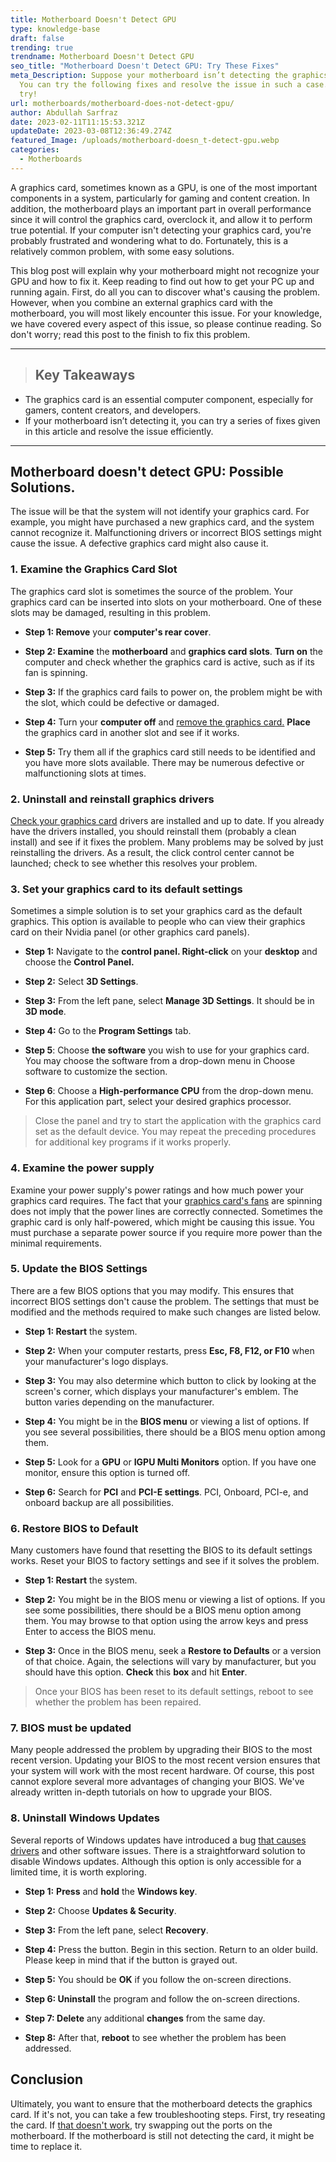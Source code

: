 ```yaml
---
title: Motherboard Doesn't Detect GPU
type: knowledge-base
draft: false
trending: true
trendname: Motherboard Doesn't Detect GPU
seo_title: "Motherboard Doesn't Detect GPU: Try These Fixes"
meta_Description: Suppose your motherboard isn’t detecting the graphics card.
  You can try the following fixes and resolve the issue in such a case. Let’s
  try!
url: motherboards/motherboard-does-not-detect-gpu/
author: Abdullah Sarfraz
date: 2023-02-11T11:15:53.321Z
updateDate: 2023-03-08T12:36:49.274Z
featured_Image: /uploads/motherboard-doesn_t-detect-gpu.webp
categories:
  - Motherboards
---
```

A graphics card, sometimes known as a GPU, is one of the most important components in a system, particularly for gaming and content creation. In addition, the motherboard plays an important part in overall performance since it will control the graphics card, overclock it, and allow it to perform true potential. If your computer isn't detecting your graphics card, you're probably frustrated and wondering what to do. Fortunately, this is a relatively common problem, with some easy solutions.

This blog post will explain why your motherboard might not recognize your GPU and how to fix it. Keep reading to find out how to get your PC up and running again. First, do all you can to discover what's causing the problem. However, when you combine an external graphics card with the motherboard, you will most likely encounter this issue. For your knowledge, we have covered every aspect of this issue, so please continue reading. So don't worry; read this post to the finish to fix this problem.

- - -

> ## Key Takeaways

* The graphics card is an essential computer component, especially for gamers, content creators, and developers.
* If your motherboard isn’t detecting it, you can try a series of fixes given in this article and resolve the issue efficiently.

- - -

## Motherboard doesn't detect GPU: Possible Solutions.

The issue will be that the system will not identify your graphics card. For example, you might have purchased a new graphics card, and the system cannot recognize it. Malfunctioning drivers or incorrect BIOS settings might cause the issue. A defective graphics card might also cause it. 

### 1. Examine the Graphics Card Slot

The graphics card slot is sometimes the source of the problem. Your graphics card can be inserted into slots on your motherboard. One of these slots may be damaged, resulting in this problem.

* **Step 1: Remove** your **computer's rear cover**.


* **Step 2: Examine** the **motherboard** and **graphics card slots**. **Turn on** the computer and check whether the graphics card is active, such as if its fan is spinning.


* **Step 3:** If the graphics card fails to power on, the problem might be with the slot, which could be defective or damaged.


* **Step 4:** Turn your **computer off** and [remove the graphics card.](https://pcideaz.com/graphics-cards/cannot-remove-gpu-from-motherboard/) **Place** the graphics card in another slot and see if it works.


* **Step 5:** Try them all if the graphics card still needs to be identified and you have more slots available. There may be numerous defective or malfunctioning slots at times.

### 2. Uninstall and reinstall graphics drivers

[Check your graphics card](https://pcideaz.com/graphics-cards/how-to-check-graphics-card-in-a-computer/) drivers are installed and up to date. If you already have the drivers installed, you should reinstall them (probably a clean install) and see if it fixes the problem. Many problems may be solved by just reinstalling the drivers. As a result, the click control center cannot be launched; check to see whether this resolves your problem.

### 3. Set your graphics card to its default settings

Sometimes a simple solution is to set your graphics card as the default graphics. This option is available to people who can view their graphics card on their Nvidia panel (or other graphics card panels). 

* **Step 1:** Navigate to the **control panel. Right-click** on your **desktop** and choose the **Control Panel.**


* **Step 2:** Select **3D Settings**.


* **Step 3:** From the left pane, select **Manage 3D Settings**. It should be in **3D mode**.


* **Step 4:** Go to the **Program Settings** tab.


* **Step 5**: Choose **the software** you wish to use for your graphics card. You may choose the software from a drop-down menu in Choose software to customize the section.


* **Step 6**: Choose a **High-performance CPU** from the drop-down menu. For this application part, select your desired graphics processor.

> Close the panel and try to start the application with the graphics card set as the default device. You may repeat the preceding procedures for additional key programs if it works properly.

### 4. Examine the power supply

Examine your power supply's power ratings and how much power your graphics card requires. The fact that your [graphics card's fans](https://pcideaz.com/graphics-cards/should-my-gpu-fans-always-be-on/) are spinning does not imply that the power lines are correctly connected. Sometimes the graphic card is only half-powered, which might be causing this issue. You must purchase a separate power source if you require more power than the minimal requirements.

### 5. Update the BIOS Settings

There are a few BIOS options that you may modify. This ensures that incorrect BIOS settings don't cause the problem. The settings that must be modified and the methods required to make such changes are listed below.

* **Step 1: Restart** the system.


* **Step 2:** When your computer restarts, press **Esc, F8, F12, or F10** when your manufacturer's logo displays.


* **Step 3:** You may also determine which button to click by looking at the screen's corner, which displays your manufacturer's emblem. The button varies depending on the manufacturer.


* **Step 4:** You might be in the **BIOS menu** or viewing a list of options. If you see several possibilities, there should be a BIOS menu option among them.


* **Step 5:** Look for a **GPU** or **IGPU Multi Monitors** option. If you have one monitor, ensure this option is turned off.


* **Step 6:** Search for **PCI** and **PCI-E settings**. PCI, Onboard, PCI-e, and onboard backup are all possibilities. 

### 6. Restore BIOS to Default

Many customers have found that resetting the BIOS to its default settings works. Reset your BIOS to factory settings and see if it solves the problem. 

* **Step 1: Restart** the system.


* **Step 2:** You might be in the BIOS menu or viewing a list of options. If you see some possibilities, there should be a BIOS menu option among them. You may browse to that option using the arrow keys and press Enter to access the BIOS menu.


* **Step 3:** Once in the BIOS menu, seek a **Restore to Defaults** or a version of that choice. Again, the selections will vary by manufacturer, but you should have this option. **Check** this **box** and hit **Enter**.

> Once your BIOS has been reset to its default settings, reboot to see whether the problem has been repaired.

### 7. BIOS must be updated

Many people addressed the problem by upgrading their BIOS to the most recent version. Updating your BIOS to the most recent version ensures that your system will work with the most recent hardware. Of course, this post cannot explore several more advantages of changing your BIOS. We've already written in-depth tutorials on how to upgrade your BIOS.

### 8. Uninstall Windows Updates

Several reports of Windows updates have introduced a bug [that causes drivers](https://pcideaz.com/graphics-cards/will-graphics-card-work-without-drivers/) and other software issues. There is a straightforward solution to disable Windows updates. Although this option is only accessible for a limited time, it is worth exploring.

* **Step 1:** **Press** and **hold** the **Windows key**.


* **Step 2:** Choose **Updates & Security**.


* **Step 3:** From the left pane, select **Recovery**.


* **Step 4:** Press the button. Begin in this section. Return to an older build. Please keep in mind that if the button is grayed out.


* **Step 5:** You should be **OK** if you follow the on-screen directions.


* **Step 6: Uninstall** the program and follow the on-screen directions.


* **Step 7: Delete** any additional **changes** from the same day.


* **Step 8:** After that, **reboot** to see whether the problem has been addressed.

## Conclusion

Ultimately, you want to ensure that the motherboard detects the graphics card. If it's not, you can take a few troubleshooting steps. First, try reseating the card. If [that doesn't work](https://pcideaz.com/graphics-cards/how-graphics-card-work/), try swapping out the ports on the motherboard. If the motherboard is still not detecting the card, it might be time to replace it.